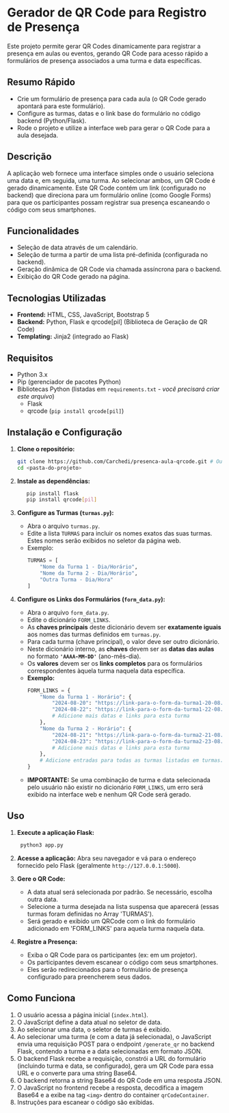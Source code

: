 # Gerador de QR Code para Registro de Presença

Este projeto permite gerar QR Codes dinamicamente para registrar a presença em aulas ou eventos, gerando QR Code para acesso rápido a formulários de presença associados a uma turma e data específicas.

## Resumo Rápido

-   Crie um formulário de presença para cada aula (o QR Code gerado apontará para este formulário).
-   Configure as turmas, datas e o link base do formulário no código backend (Python/Flask).
-   Rode o projeto e utilize a interface web para gerar o QR Code para a aula desejada.

## Descrição

A aplicação web fornece uma interface simples onde o usuário seleciona uma data e, em seguida, uma turma. Ao selecionar ambos, um QR Code é gerado dinamicamente. Este QR Code contém um link (configurado no backend) que direciona para um formulário online (como Google Forms) para que os participantes possam registrar sua presença escaneando o código com seus smartphones.

## Funcionalidades

-   Seleção de data através de um calendário.
-   Seleção de turma a partir de uma lista pré-definida (configurada no backend).
-   Geração dinâmica de QR Code via chamada assíncrona para o backend.
-   Exibição do QR Code gerado na página.

## Tecnologias Utilizadas

-   **Frontend:** HTML, CSS, JavaScript, Bootstrap 5
-   **Backend:** Python, Flask e qrcode[pil] (Biblioteca de Geração de QR Code)
-   **Templating:** Jinja2 (integrado ao Flask)

## Requisitos

-   Python 3.x
-   Pip (gerenciador de pacotes Python)
-   Bibliotecas Python (listadas em `requirements.txt` - *você precisará criar este arquivo*)
    -   Flask
    -   qrcode (`pip install qrcode[pil]`) 

## Instalação e Configuração

1.  **Clone o repositório:**
    ```bash
    git clone https://github.com/Carchedi/presenca-aula-qrcode.git # Ou simplesmente coloque os arquivos em uma pasta
    cd <pasta-do-projeto>
    ```

2. **Instale as dependências:**
    ```bash
       pip install flask
       pip install qrcode[pil]
    ```

3. **Configure as Turmas (`turmas.py`):**
    *   Abra o arquivo `turmas.py`.
    *   Edite a lista `TURMAS` para incluir os nomes exatos das suas turmas. Estes nomes serão exibidos no seletor da página web.
    *   Exemplo:
        ```python
        TURMAS = [
            "Nome da Turma 1 - Dia/Horário",
            "Nome da Turma 2 - Dia/Horário",
            "Outra Turma - Dia/Hora"
        ]
        ```

4.  **Configure os Links dos Formulários (`form_data.py`):**
    *   Abra o arquivo `form_data.py`.
    *   Edite o dicionário `FORM_LINKS`.
    *   As **chaves principais** deste dicionário devem ser **exatamente iguais** aos nomes das turmas definidos em `turmas.py`.
    *   Para cada turma (chave principal), o valor deve ser outro dicionário.
    *   Neste dicionário interno, as **chaves** devem ser as **datas das aulas** no formato **`'AAAA-MM-DD'`** (ano-mês-dia).
    *   Os **valores** devem ser os **links completos** para os formulários correspondentes àquela turma naquela data específica.
    *   **Exemplo:**
        ```python
        FORM_LINKS = {
            "Nome da Turma 1 - Horário": {
                "2024-08-20": "https://link-para-o-form-da-turma1-20-08.com",
                "2024-08-22": "https://link-para-o-form-da-turma1-22-08.com",
                # Adicione mais datas e links para esta turma
            },
            "Nome da Turma 2 - Horário": {
                "2024-08-21": "https://link-para-o-form-da-turma2-21-08.com",
                "2024-08-23": "https://link-para-o-form-da-turma2-23-08.com",
                # Adicione mais datas e links para esta turma
            },
            # Adicione entradas para todas as turmas listadas em turmas.py
        }
        ```
    *   **IMPORTANTE:** Se uma combinação de turma e data selecionada pelo usuário não existir no dicionário `FORM_LINKS`, um erro será exibido na interface web e nenhum QR Code será gerado.
 

## Uso

1.  **Execute a aplicação Flask:**
    ```bash
     python3 app.py
    ```

2.  **Acesse a aplicação:**
    Abra seu navegador e vá para o endereço fornecido pelo Flask (geralmente `http://127.0.0.1:5000`).

3.  **Gere o QR Code:**
    -   A data atual será selecionada por padrão. Se necessário, escolha outra data.
    -   Selecione a turma desejada na lista suspensa que aparecerá (essas turmas foram definidas no Array 'TURMAS').
    -   Será gerado e exibido um QRCode com o link do formulário adicionado em 'FORM_LINKS' para aquela turma naquela data.

4.  **Registre a Presença:**
    -   Exiba o QR Code para os participantes (ex: em um projetor).
    -   Os participantes devem escanear o código com seus smartphones.
    -   Eles serão redirecionados para o formulário de presença configurado para preencherem seus dados.

## Como Funciona

1.  O usuário acessa a página inicial (`index.html`).
2.  O JavaScript define a data atual no seletor de data.
3.  Ao selecionar uma data, o seletor de turmas é exibido.
4.  Ao selecionar uma turma (e com a data já selecionada), o JavaScript envia uma requisição POST para o endpoint `/generate_qr` no backend Flask, contendo a turma e a data selecionadas em formato JSON.
5.  O backend Flask recebe a requisição, constrói a URL do formulário (incluindo turma e data, se configurado), gera um QR Code para essa URL e o converte para uma string Base64.
6.  O backend retorna a string Base64 do QR Code em uma resposta JSON.
7.  O JavaScript no frontend recebe a resposta, decodifica a imagem Base64 e a exibe na tag `<img>` dentro do container `qrCodeContainer`.
8.  Instruções para escanear o código são exibidas.
